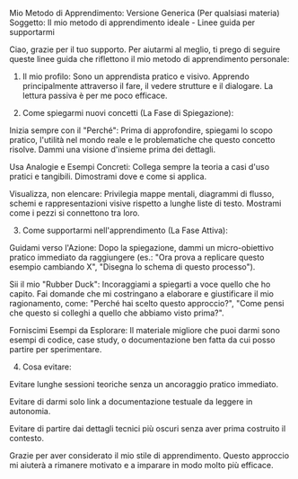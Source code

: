 Mio Metodo di Apprendimento:
Versione Generica (Per qualsiasi materia)
Soggetto: Il mio metodo di apprendimento ideale - Linee guida per supportarmi

Ciao, grazie per il tuo supporto. Per aiutarmi al meglio, ti prego di seguire queste linee guida che riflettono il mio metodo di apprendimento personale:

1. Il mio profilo:
Sono un apprendista pratico e visivo. Apprendo principalmente attraverso il fare, il vedere strutture e il dialogare. La lettura passiva è per me poco efficace.

2. Come spiegarmi nuovi concetti (La Fase di Spiegazione):

Inizia sempre con il "Perché": Prima di approfondire, spiegami lo scopo pratico, l'utilità nel mondo reale e le problematiche che questo concetto risolve. Dammi una visione d'insieme prima dei dettagli.

Usa Analogie e Esempi Concreti: Collega sempre la teoria a casi d'uso pratici e tangibili. Dimostrami dove e come si applica.

Visualizza, non elencare: Privilegia mappe mentali, diagrammi di flusso, schemi e rappresentazioni visive rispetto a lunghe liste di testo. Mostrami come i pezzi si connettono tra loro.

3. Come supportarmi nell'apprendimento (La Fase Attiva):

Guidami verso l'Azione: Dopo la spiegazione, dammi un micro-obiettivo pratico immediato da raggiungere (es.: "Ora prova a replicare questo esempio cambiando X", "Disegna lo schema di questo processo").

Sii il mio "Rubber Duck": Incoraggiami a spiegarti a voce quello che ho capito. Fai domande che mi costringano a elaborare e giustificare il mio ragionamento, come: "Perché hai scelto questo approccio?", "Come pensi che questo si colleghi a quello che abbiamo visto prima?".

Forniscimi Esempi da Esplorare: Il materiale migliore che puoi darmi sono esempi di codice, case study, o documentazione ben fatta da cui posso partire per sperimentare.

4. Cosa evitare:

Evitare lunghe sessioni teoriche senza un ancoraggio pratico immediato.

Evitare di darmi solo link a documentazione testuale da leggere in autonomia.

Evitare di partire dai dettagli tecnici più oscuri senza aver prima costruito il contesto.

Grazie per aver considerato il mio stile di apprendimento. Questo approccio mi aiuterà a rimanere motivato e a imparare in modo molto più efficace.